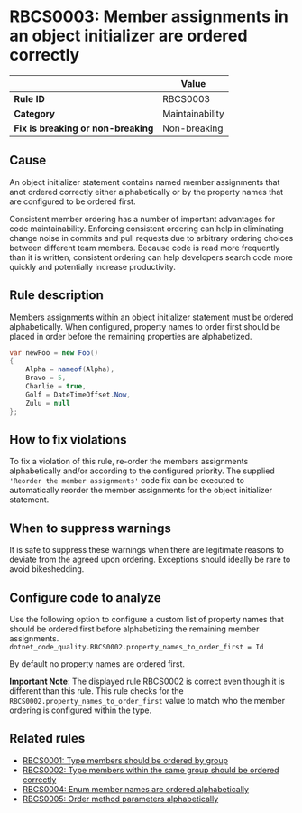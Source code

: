 <!--
---
title: "RBCS0003: Member assignments in an object initializer are ordered correctly (code analysis)"
description: "Learn about code analysis rule RBCS0003: Member assignments in an object initializer are ordered correctly"
f1_keywords:
- RBCS0003
- MemberAssignmentsInInitializerShouldBeOrderedCorrectly
helpviewer_keywords:
- MemberAssignmentsInInitializerShouldBeOrderedCorrectly
- RBCS0003
author: ryanthomas
dev_langs:
- CSharp
---
-->

# RBCS0003: Member assignments in an object initializer are ordered correctly

| | Value |
|-|-|
| **Rule ID** |RBCS0003|
| **Category** |Maintainability|
| **Fix is breaking or non-breaking** |Non-breaking|

## Cause

An object initializer statement contains named member assignments that anot ordered correctly either alphabetically or by the property names that are configured to be ordered first.

Consistent member ordering has a number of important advantages for code maintainability. Enforcing consistent ordering can help in eliminating change noise in commits and pull requests due to arbitrary ordering choices between different team members. Because code is read more frequently than it is written, consistent ordering can help developers search code more quickly and potentially increase productivity.

## Rule description

Members assignments within an object initializer statement must be ordered alphabetically. When configured, property names to order first should be placed in order before the remaining properties are alphabetized.

```csharp
var newFoo = new Foo()
{
    Alpha = nameof(Alpha),
    Bravo = 5,
    Charlie = true,
    Golf = DateTimeOffset.Now,
    Zulu = null
};
```

## How to fix violations

To fix a violation of this rule, re-order the members assignments alphabetically and/or according to the configured priority. The supplied `'Reorder the member assignments'` code fix can be executed to automatically reorder the member assignments for the object initializer statement.

## When to suppress warnings

It is safe to suppress these warnings when there are legitimate reasons to deviate from the agreed upon ordering. Exceptions should ideally be rare to avoid bikeshedding.

## Configure code to analyze

Use the following option to configure a custom list of property names that should be ordered first before alphabetizing the remaining member assignments.
`dotnet_code_quality.RBCS0002.property_names_to_order_first = Id`

By default no property names are ordered first.

**Important Note**: The displayed rule RBCS0002 is correct even though it is different than this rule. This rule checks for the `RBCS0002.property_names_to_order_first` value to match who the member ordering is configured within the type.

## Related rules

- [RBCS0001: Type members should be ordered by group](RBCS0001.md)
- [RBCS0002: Type members within the same group should be ordered correctly](RBCS0002.md)
- [RBCS0004: Enum member names are ordered alphabetically](RBCS0004.md)
- [RBCS0005: Order method parameters alphabetically](RBCS0005.md)